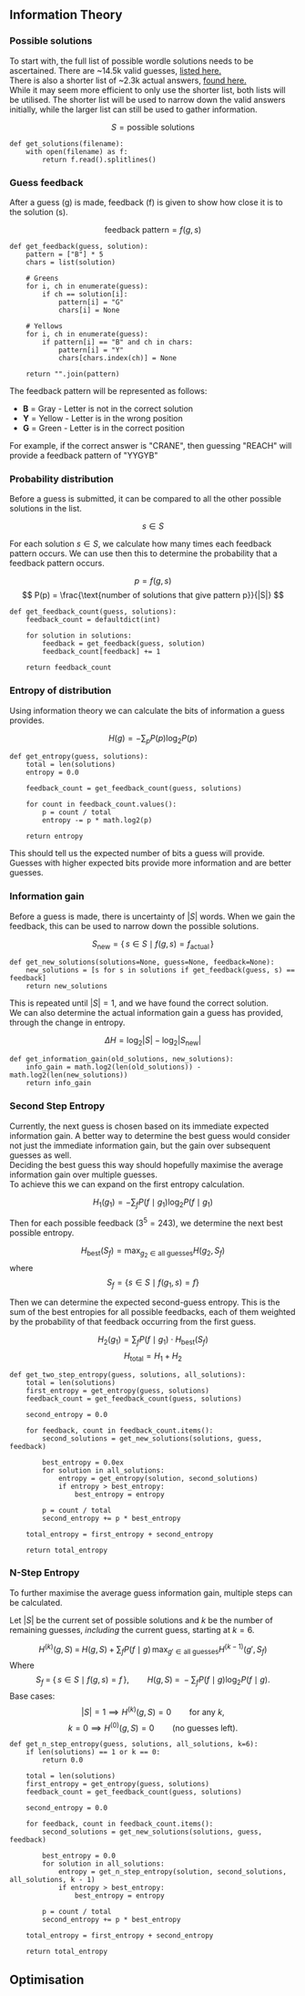## Information Theory
### Possible solutions
To start with, the full list of possible wordle solutions needs to be ascertained.
There are ~14.5k valid guesses, [listed here.](guesses.txt) <br>
There is also a shorter list of ~2.3k actual answers, [found here.](answers.txt) <br>
While it may seem more efficient to only use the shorter list, both lists will be utilised.
The shorter list will be used to narrow down the valid answers initially, while the larger list
can still be used to gather information.

$$
S = \text{possible solutions}
$$

```
def get_solutions(filename):
    with open(filename) as f:
        return f.read().splitlines()
```

### Guess feedback
After a guess (g) is made, feedback (f) is given to show how close it is to the
solution (s).

$$
\text{feedback pattern} = f(g,s)
$$

```
def get_feedback(guess, solution):
    pattern = ["B"] * 5
    chars = list(solution)

    # Greens
    for i, ch in enumerate(guess):
        if ch == solution[i]:
            pattern[i] = "G"
            chars[i] = None

    # Yellows
    for i, ch in enumerate(guess):
        if pattern[i] == "B" and ch in chars:
            pattern[i] = "Y"
            chars[chars.index(ch)] = None

    return "".join(pattern)
```

The feedback pattern will be represented as follows:
- **B** = Gray - Letter is not in the correct solution
- **Y** = Yellow - Letter is in the wrong position
- **G** = Green - Letter is in the correct position

For example, if the correct answer is "CRANE", then guessing "REACH" will provide
a feedback pattern of "YYGYB"

### Probability distribution
Before a guess is submitted, it can be compared to all the other possible solutions
in the list.

$$
s \in S
$$

For each solution $s \in S$, we calculate how many times each feedback
pattern occurs. We can use then this to determine the probability that a feedback
pattern occurs.

$$
p = f(g,s)
$$
$$
P(p) = \frac{\text{number of solutions that give pattern p}}{|S|}
$$

```
def get_feedback_count(guess, solutions):
    feedback_count = defaultdict(int)
    
    for solution in solutions:
        feedback = get_feedback(guess, solution)
        feedback_count[feedback] += 1
        
    return feedback_count
```

### Entropy of distribution
Using information theory we can calculate the bits of information a guess provides.

$$
H(g) = - \sum_p P(p) \log_2 P(p)
$$

```
def get_entropy(guess, solutions):
    total = len(solutions)
    entropy = 0.0
    
    feedback_count = get_feedback_count(guess, solutions)

    for count in feedback_count.values():
        p = count / total
        entropy -= p * math.log2(p)

    return entropy
```

This should tell us the expected number of bits a guess will provide. <br>
Guesses with higher expected bits provide more information and are better guesses.

### Information gain
Before a guess is made, there is uncertainty of $|S|$ words. When we gain the
feedback, this can be used to narrow down the possible solutions.

$$
S_{\text{new}} = \{\, s \in S \mid f(g, s) = f_{\text{actual}} \,\}
$$

```
def get_new_solutions(solutions=None, guess=None, feedback=None):
    new_solutions = [s for s in solutions if get_feedback(guess, s) == feedback]
    return new_solutions
```

This is repeated until $|S| = 1$, and we have found the correct solution. <br>
We can also determine the actual information gain a guess has provided,
through the change in entropy.

$$
\Delta H = \log_2 |S| - \log_2 |S_{\text{new}}|
$$

```
def get_information_gain(old_solutions, new_solutions):
    info_gain = math.log2(len(old_solutions)) - math.log2(len(new_solutions))
    return info_gain
```

### Second Step Entropy
Currently, the next guess is chosen based on its immediate expected information gain.
A better way to determine the best guess would consider not just the immediate
information gain, but the gain over subsequent guesses as well. <br>
Deciding the best guess this way should hopefully maximise the average information
gain over multiple guesses. <br>
To achieve this we can expand on the first entropy calculation.

$$
H_1(g_1) = - \sum_f P(f \mid g_1) \log_2 P(f \mid g_1)
$$

Then for each possible feedback ($3^5 = 243$), we determine the next best possible 
entropy.

$$
H_{\text{best}}(S_f) = \max_{g_2 \in \text{all guesses}} H(g_2, S_f)
$$
where
$$
S_f = \{ s \in S \mid f(g_1, s) = f \}
$$

Then we can determine the expected second-guess entropy. This is the sum of the best
entropies for all possible feedbacks, each of them weighted by the probability of that
feedback occurring from the first guess.

$$
H_2(g_1) = \sum_f P(f \mid g_1) \cdot H_{\text{best}}(S_f)
$$
$$
H_{\text{total}} = H_1 + H_2
$$

```
def get_two_step_entropy(guess, solutions, all_solutions):
    total = len(solutions)
    first_entropy = get_entropy(guess, solutions)
    feedback_count = get_feedback_count(guess, solutions)

    second_entropy = 0.0

    for feedback, count in feedback_count.items():
        second_solutions = get_new_solutions(solutions, guess, feedback)

        best_entropy = 0.0ex
        for solution in all_solutions:
            entropy = get_entropy(solution, second_solutions)
            if entropy > best_entropy:
                best_entropy = entropy

        p = count / total
        second_entropy += p * best_entropy

    total_entropy = first_entropy + second_entropy

    return total_entropy
```

### N-Step Entropy
To further maximise the average guess information gain, multiple steps can be calculated. <br>

Let $|S|$ be the current set of possible solutions and $k$ be the number of remaining
guesses, _including_ the current guess, starting at $k = 6$.

$$
H^{(k)}(g, S) \;=\; H(g, S) \;+\; \sum_{f} P(f \mid g)\,\max_{g' \in \text{all guesses}} H^{(k-1)}(g', S_f)
$$
Where
$$
S_f \;=\; \{\, s \in S \mid f(g,s)=f \,\},
\qquad
H(g,S) \;=\; -\sum_f P(f\mid g)\log_2 P(f\mid g).
$$
Base cases:
$$
|S| = 1 \implies H^{(k)}(g,S) = 0 \qquad\text{for any }k,
$$
$$
k = 0 \implies H^{(0)}(g,S) = 0 \qquad\text{(no guesses left).}
$$

```
def get_n_step_entropy(guess, solutions, all_solutions, k=6):
    if len(solutions) == 1 or k == 0:
        return 0.0

    total = len(solutions)
    first_entropy = get_entropy(guess, solutions)
    feedback_count = get_feedback_count(guess, solutions)

    second_entropy = 0.0

    for feedback, count in feedback_count.items():
        second_solutions = get_new_solutions(solutions, guess, feedback)

        best_entropy = 0.0
        for solution in all_solutions:
            entropy = get_n_step_entropy(solution, second_solutions, all_solutions, k - 1)
            if entropy > best_entropy:
                best_entropy = entropy

        p = count / total
        second_entropy += p * best_entropy

    total_entropy = first_entropy + second_entropy

    return total_entropy
```

## Optimisation
